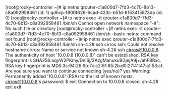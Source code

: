 [root@rocky-controller ~]# ip netns
qrouter-c1a800d7-7fd3-4c70-8b13-c8a092958461 (id: 1)
qdhcp-f800f626-6cad-423c-b51d-8163415873da (id: 0)
[root@rocky-controller ~]# ip netns exec -it qrouter-c1a800d7-7fd3-4c70-8b13-c8a092958461 /bin/sh
Cannot open network namespace "-it": No such file or directory
[root@rocky-controller ~]# netns exec -it qrouter-c1a800d7-7fd3-4c70-8b13-c8a092958461 /bin/sh
-bash: netns: command not found
[root@rocky-controller ~]# ip netns exec qrouter-c1a800d7-7fd3-4c70-8b13-c8a092958461 /bin/sh
sh-4.2# ssh cirros
ssh: Could not resolve hostname cirros: Name or service not known
sh-4.2# ssh cirros@10.0.0.8
The authenticity of host '10.0.0.8 (10.0.0.8)' can't be established.
RSA key fingerprint is SHA256:aqyW2PKmy/Dni6j/2AzgManukuBGjejA9j+/ahFBRxc.
RSA key fingerprint is MD5:3c:94:26:9b:7c:c2:61:85:2b:d0:27:41:47:a1:53:cf.
Are you sure you want to continue connecting (yes/no)? yes
Warning: Permanently added '10.0.0.8' (RSA) to the list of known hosts.
cirros@10.0.0.8's password: 
$ exit
Connection to 10.0.0.8 closed.
sh-4.2# exit
exit